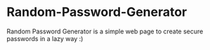 # Random-Password-Generator
Random Password Generator is a simple web page to create secure passwords in a lazy way :)
